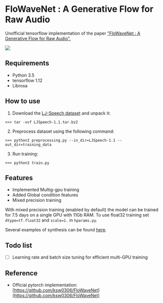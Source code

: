 # FloWaveNet : A Generative Flow for Raw Audio

Unofficial tensorflow implementation of the paper ["FloWaveNet : A Generative Flow for Raw Audio".](https://arxiv.org/abs/1811.02155)

<img src="png/model.png">

## Requirements

- Python 3.5
- tensorflow 1.12
- Librosa

## How to use

1. Download the [LJ-Speech dataset](https://keithito.com/LJ-Speech-Dataset/) and unpack it:

```
>>> tar -xvf LJSpeech-1.1.tar.bz2
```

2. Preprocess dataset using the following command: 

```
>>> python3 preprocessing.py --in_dir=LJSpeech-1.1 --out_dir=training_data
```

3. Run training: 
```
>>> python3 train.py
```

## Features

- Implemented Multig-gpu training
- Added Global condition features
- Mixed precision training

With mixed precision training (enabled by default) the model can be trained for 7.5 days on a single GPU with 11Gb RAM. To use float32 training set `dtype=tf.float32` and `scale=1.` in `hparams.py`.

Several examples of synthesis can be found [here](examples).

## Todo list

- [ ] Learning rate and batch size tuning for efficient multi-GPU training


## Reference

 - Official pytorch implementation: [https://github.com/ksw0306/FloWaveNet](https://github.com/ksw0306/FloWaveNet)
